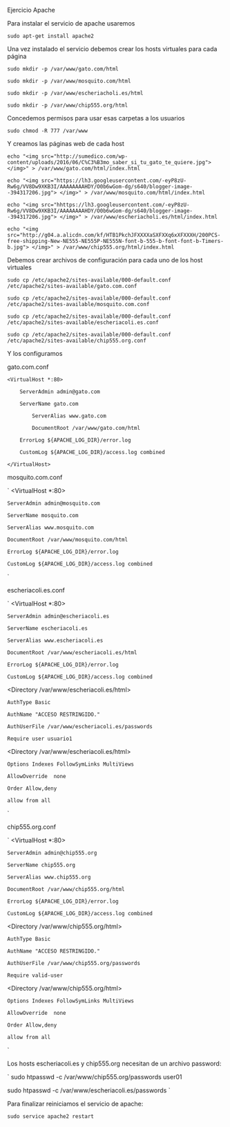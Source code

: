 Ejercicio Apache

Para instalar el servicio de apache usaremos

`
sudo apt-get install apache2
`

Una vez instalado el servicio debemos crear los hosts virtuales para cada página

`
sudo mkdir -p /var/www/gato.com/html
`

`
sudo mkdir -p /var/www/mosquito.com/html
`

`
sudo mkdir -p /var/www/escheriacholi.es/html
`

`
sudo mkdir -p /var/www/chip555.org/html
`

Concedemos permisos para usar esas carpetas a los usuarios

`
sudo chmod -R 777 /var/www
`

Y creamos las páginas web de cada host

`
echo "<img src="http://sumedico.com/wp-content/uploads/2016/06/C%C3%B3mo_saber_si_tu_gato_te_quiere.jpg"> </img>" > /var/www/gato.com/html/index.html
`

`
echo "<img src="https://lh3.googleusercontent.com/-eyP8zU-Rw6g/VV8Dw9XKB3I/AAAAAAAAHDY/O0b6wGom-dg/s640/blogger-image--394317206.jpg"> </img>" > /var/www/mosquito.com/html/index.html
`

`
echo "<img src="hhttps://lh3.googleusercontent.com/-eyP8zU-Rw6g/VV8Dw9XKB3I/AAAAAAAAHDY/O0b6wGom-dg/s640/blogger-image--394317206.jpg"> </img>" > /var/www/escheriacholi.es/html/index.html
`

`
echo "<img src="http://g04.a.alicdn.com/kf/HTB1PkchJFXXXXaSXFXXq6xXFXXXH/200PCS-free-shipping-New-NE555-NE555P-NE555N-font-b-555-b-font-font-b-Timers-b.jpg"> </img>" > /var/www/chip555.org/html/index.html
`

Debemos crear archivos de configuración para cada uno de los host virtuales

`
sudo cp /etc/apache2/sites-available/000-default.conf /etc/apache2/sites-available/gato.com.conf
`

`
sudo cp /etc/apache2/sites-available/000-default.conf /etc/apache2/sites-available/mosquito.com.conf
`

`
sudo cp /etc/apache2/sites-available/000-default.conf /etc/apache2/sites-available/escheriacoli.es.conf
`

`
sudo cp /etc/apache2/sites-available/000-default.conf /etc/apache2/sites-available/chip555.org.conf
`

Y los configuramos


gato.com.conf



	<VirtualHost *:80>

		ServerAdmin admin@gato.com
	
		ServerName gato.com
    
    		ServerAlias www.gato.com
	    
    		DocumentRoot /var/www/gato.com/html
    
		ErrorLog ${APACHE_LOG_DIR}/error.log
    
   	 	CustomLog ${APACHE_LOG_DIR}/access.log combined
    
	</VirtualHost>


mosquito.com.conf

`
<VirtualHost *:80>

    ServerAdmin admin@mosquito.com

    ServerName mosquito.com

    ServerAlias www.mosquito.com

    DocumentRoot /var/www/mosquito.com/html

    ErrorLog ${APACHE_LOG_DIR}/error.log

    CustomLog ${APACHE_LOG_DIR}/access.log combined

</VirtualHost>
`

escheriacoli.es.conf

`
<VirtualHost *:80>

    ServerAdmin admin@escheriacoli.es

    ServerName escheriacoli.es

    ServerAlias www.escheriacoli.es

    DocumentRoot /var/www/escheriacoli.es/html

    ErrorLog ${APACHE_LOG_DIR}/error.log

    CustomLog ${APACHE_LOG_DIR}/access.log combined

</VirtualHost>

<Directory /var/www/escheriacoli.es/html>

	AuthType Basic

	AuthName "ACCESO RESTRINGIDO."
	
    AuthUserFile /var/www/escheriacoli.es/passwords

	Require user usuario1

</Directory>

<Directory /var/www/escheriacoli.es/html>        

	Options Indexes FollowSymLinks MultiViews

	AllowOverride  none

	Order Allow,deny

	allow from all

</Directory>
`

chip555.org.conf

`
<VirtualHost *:80>

    ServerAdmin admin@chip555.org

    ServerName chip555.org

    ServerAlias www.chip555.org

    DocumentRoot /var/www/chip555.org/html

    ErrorLog ${APACHE_LOG_DIR}/error.log

    CustomLog ${APACHE_LOG_DIR}/access.log combined

</VirtualHost>

<Directory /var/www/chip555.org/html>

	AuthType Basic

	AuthName "ACCESO RESTRINGIDO."

	AuthUserFile /var/www/chip555.org/passwords

	Require valid-user

</Directory>

<Directory /var/www/chip555.org/html>        

	Options Indexes FollowSymLinks MultiViews

	AllowOverride  none

	Order Allow,deny

	allow from all

</Directory>
`

Los hosts escheriacoli.es y chip555.org necesitan de un archivo password:

`
sudo htpasswd -c /var/www/chip555.org/passwords user01

sudo htpasswd -c /var/www/escheriacoli.es/passwords
`

Para finalizar reiniciamos el servicio de apache:

`
sudo service apache2 restart
`
